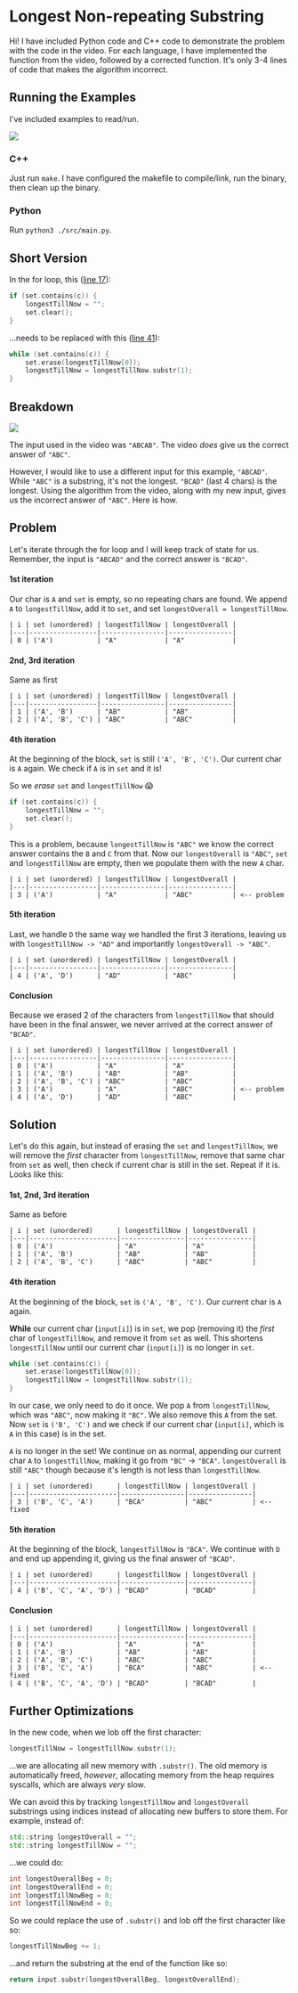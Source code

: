 # Longest Non-repeating Substring

Hi! I have included Python code and C++ code to demonstrate the problem with the code in the video. For each language, I have implemented the function from the video, followed by a corrected function. It's only 3-4 lines of code that makes the algorithm incorrect.

## Running the Examples

I've included examples to read/run.

<img src="./images/example.png" />

### C++

Just run `make`. I have configured the makefile to compile/link, run the binary, then clean up the binary.

### Python

Run `python3 ./src/main.py`.

## Short Version

In the for loop, this ([line 17](./src/main.cpp#L17)):

```cpp
if (set.contains(c)) {
    longestTillNow = "";
    set.clear();
}
```

...needs to be replaced with this ([line 41](./src/main.cpp#L41)):

```cpp
while (set.contains(c)) {
    set.erase(longestTillNow[0]);
    longestTillNow = longestTillNow.substr(1);
}
```

## Breakdown

<img src="./images/screenshot.png" />

The input used in the video was `"ABCAB"`. The video _does_ give us the correct answer of `"ABC"`.

However, I would like to use a different input for this example, `"ABCAD"`. While `"ABC"` is a substring, it's not the longest. `"BCAD"` (last 4 chars) is the longest. Using the algorithm from the video, along with my new input, gives us the incorrect answer of `"ABC"`. Here is how.

## Problem

Let's iterate through the for loop and I will keep track of state for us. Remember, the input is `"ABCAD"` and the correct answer is `"BCAD"`.

#### 1st iteration

Our char is `A` and `set` is empty, so no repeating chars are found. We append `A` to `longestTillNow`, add it to `set`, and set `longestOverall = longestTillNow`.

```
| i | set (unordered) | longestTillNow | longestOverall |
|---|-----------------|----------------|----------------|
| 0 | ('A')           | "A"            | "A"            | 
```

#### 2nd, 3rd iteration

Same as first

```
| i | set (unordered) | longestTillNow | longestOverall |
|---|-----------------|----------------|----------------|
| 1 | ('A', 'B')      | "AB"           | "AB"           | 
| 2 | ('A', 'B', 'C') | "ABC"          | "ABC"          |
```

#### 4th iteration

At the beginning of the block, `set` is still `('A', 'B', 'C')`. Our current char is `A` again. We check if `A` is in `set` and it is!

So we _erase_ `set` and `longestTillNow` 😱

```cpp
if (set.contains(c)) {
    longestTillNow = "";
    set.clear();
}
```

This is a problem, because `longestTillNow` is `"ABC"` we know the correct answer contains the `B` and `C` from that. Now our `longestOverall` is `"ABC"`, `set` and `longestTillNow` are empty, then we populate them with the new `A` char.

```
| i | set (unordered) | longestTillNow | longestOverall |
|---|-----------------|----------------|----------------|
| 3 | ('A')           | "A"            | "ABC"          | <-- problem
```

#### 5th iteration

Last, we handle `D` the same way we handled the first 3 iterations, leaving us with `longestTillNow -> "AD"` and importantly `longestOverall -> "ABC"`.

```
| i | set (unordered) | longestTillNow | longestOverall |
|---|-----------------|----------------|----------------|
| 4 | ('A', 'D')      | "AD"           | "ABC"          |
```

#### Conclusion

Because we erased 2 of the characters from `longestTillNow` that should have been in the final answer, we never arrived at the correct answer of `"BCAD"`.

```
| i | set (unordered) | longestTillNow | longestOverall |
|---|-----------------|----------------|----------------|
| 0 | ('A')           | "A"            | "A"            | 
| 1 | ('A', 'B')      | "AB"           | "AB"           | 
| 2 | ('A', 'B', 'C') | "ABC"          | "ABC"          |
| 3 | ('A')           | "A"            | "ABC"          | <-- problem
| 4 | ('A', 'D')      | "AD"           | "ABC"          |
```


## Solution

Let's do this again, but instead of erasing the `set` and `longestTillNow`, we will remove the _first_ character from `longestTillNow`, remove that same char from `set` as well, then check if current char is still in the set. Repeat if it is. Looks like this:

#### 1st, 2nd, 3rd iteration

Same as before

```
| i | set (unordered)      | longestTillNow | longestOverall |
|---|----------------------|----------------|----------------|
| 0 | ('A')                | "A"            | "A"            | 
| 1 | ('A', 'B')           | "AB"           | "AB"           | 
| 2 | ('A', 'B', 'C')      | "ABC"          | "ABC"          |
```

#### 4th iteration

At the beginning of the block, `set` is `('A', 'B', 'C')`. Our current char is `A` again.

__While__ our current char (`input[i]`) is in `set`, we pop (removing it) the _first_ char of `longestTillNow`, and remove it from `set` as well. This shortens `longestTillNow` until our current char (`input[i]`) is no longer in `set`.

```cpp
while (set.contains(c)) {
    set.erase(longestTillNow[0]);
    longestTillNow = longestTillNow.substr(1);
}
```

In our case, we only need to do it once. We pop `A` from `longestTillNow`, which was `"ABC"`, now making it `"BC"`. We also remove this `A` from the set. Now `set` is `('B', 'C')` and we check if our current char (`input[i]`, which is `A` in this case) is in the set.

`A` is no longer in the set! We continue on as normal, appending our current char `A` to `longestTillNow`, making it go from `"BC"` -> `"BCA"`. `longestOverall` is still `"ABC"` though because it's length is not less than `longestTillNow`.

```
| i | set (unordered)      | longestTillNow | longestOverall |
|---|----------------------|----------------|----------------|
| 3 | ('B', 'C', 'A')      | "BCA"          | "ABC"          | <-- fixed
```

#### 5th iteration

At the beginning of the block, `longestTillNow` is `"BCA"`. We continue with `D` and end up appending it, giving us the final answer of `"BCAD"`.

```
| i | set (unordered)      | longestTillNow | longestOverall |
|---|----------------------|----------------|----------------|
| 4 | ('B', 'C', 'A', 'D') | "BCAD"         | "BCAD"         |
```

#### Conclusion

```
| i | set (unordered)      | longestTillNow | longestOverall |
|---|----------------------|----------------|----------------|
| 0 | ('A')                | "A"            | "A"            | 
| 1 | ('A', 'B')           | "AB"           | "AB"           | 
| 2 | ('A', 'B', 'C')      | "ABC"          | "ABC"          |
| 3 | ('B', 'C', 'A')      | "BCA"          | "ABC"          | <-- fixed
| 4 | ('B', 'C', 'A', 'D') | "BCAD"         | "BCAD"         |
```

## Further Optimizations

In the new code, when we lob off the first character:

```cpp
longestTillNow = longestTillNow.substr(1);
```

...we are allocating all new memory with `.substr()`. The old memory is automatically freed, _however_, allocating memory from the heap requires syscalls, which are always _very_ slow.

We can avoid this by tracking `longestTillNow` and `longestOverall` substrings using indices instead of allocating new buffers to store them. For example, instead of:

```cpp
std::string longestOverall = "";
std::string longestTillNow = "";
```

...we could do:

```cpp
int longestOverallBeg = 0;
int longestOverallEnd = 0;
int longestTillNowBeg = 0;
int longestTillNowEnd = 0;
```

So we could replace the use of `.substr()` and lob off the first character like so:
```cpp
longestTillNowBeg += 1;
```

...and return the substring at the end of the function like so:
```cpp
return input.substr(longestOverallBeg, longestOverallEnd);
```

